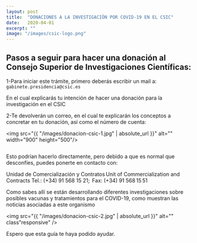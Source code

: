 ```yaml
---
layout: post
title:  "DONACIONES A LA INVESTIGACIÓN POR COVID-19 EN EL CSIC"
date:   2020-04-01
excerpt: ""
image: "/images/csic-logo.png"
---
```


## Pasos a seguir para hacer una donación al Consejo Superior de Investigaciones Científicas:

1-Para iniciar este trámite, primero deberás escribir un mail a:
```gabinete.presidencia@csic.es```

En el cual explicarás tu intención de hacer una donación para la investigación en el CSIC

2-Te devolverán un correo, en el cual te explicarán los conceptos a concretar en tu donación, así como el número de cuenta:

<span class="image"><img src="{{ "/images/donacion-csic-1.jpg" | absolute_url }}" alt="" width="900" height="500"/></span>
<div class="embed-container"><img src="{{ "/images/leandro.jpg" | absolute_url }}" alt=""/></div>

Esto podrían hacerlo directamente, pero debido a que es normal que desconfíes, puedes ponerte en contacto con:

Unidad de Comercialización y Contratos Unit of Commercialization and Contracts
Tel.: (+34) 91 568 15 21;  Fax: (+34) 91 568 15 51 

Como sabes allí se están desarrollando diferentes investigaciones sobre posibles vacunas y tratamientos para el COVID-19, como muestran las noticias asociadas a este organismo

<img src="{{ "/images/donacion-csic-2.jpg" | absolute_url }}" alt="" class"responsive" />

Espero que esta guía te haya podido ayudar.
